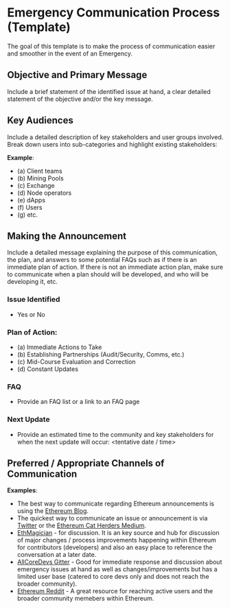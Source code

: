 # Emergency Communication Process (Template)

The goal of this template is to make the process of communication easier and smoother in the event of an Emergency. 

## Objective and Primary Message

Include a brief statement of the identified issue at hand, a clear detailed statement of the objective and/or the key message.

## Key Audiences

Include a detailed description of key stakeholders and user groups involved. Break down users into sub-categories and highlight existing stakeholders:

**Example**: 

- (a) Client teams
- (b) Mining Pools
- (c) Exchange
- (d) Node operators
- (e) dApps
- (f) Users
- (g) etc.

## Making the Announcement	

Include a detailed message explaining the purpose of this communication, the plan, and answers to some potential FAQs such as if there is an immediate plan of action. If there is not an immediate action plan, make sure to communicate when a plan should will be developed, and who will be developing it, etc.
	
### Issue Identified
- Yes or No

### Plan of Action:
- (a) Immediate Actions to Take
- (b) Establishing Partnerships (Audit/Security, Comms, etc.)
- (c) Mid-Course Evaluation and Correction
- (d) Constant Updates 

### FAQ 
- Provide an FAQ list or a link to an FAQ page

### Next Update
- Provide an estimated time to the community and key stakeholders for when the next update will occur: <tentative date / time>

## Preferred / Appropriate Channels of Communication

**Examples**:

* The best way to communicate regarding Ethereum announcements is using the [Ethereum Blog](https://blog.ethereum.org).
* The quickest way to communicate an issue or announcement is via [Twitter](https://twitter.com/ethereum) or the [Ethereum Cat Herders Medium](https://medium.com/ethereum-cat-herders).
* [EthMagician](https://ethereum-magicians.org) - for discussion. It is an key source and hub for discussion of major changes / process improvements happening within Ethereum for contributors (developers) and also an easy place to reference the conversation at a later date.
* [AllCoreDevs Gitter](https://gitter.im/ethereum/AllCoreDevs) - Good for immediate response and discussion about emergency issues at hand as well as changes/improvements but has a limited user base (catered to core devs only and does not reach the broader community). 
* [Ethereum Reddit](https://www.reddit.com/r/ethereum/) - A great resource for reaching active users and the broader community memebers within Ethereum. 
